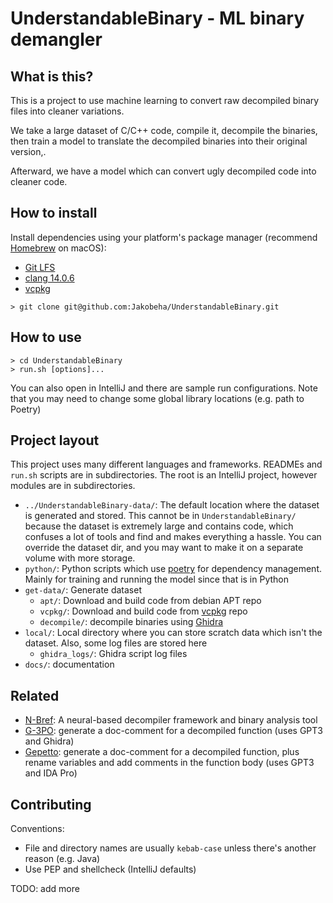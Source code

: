 # UnderstandableBinary - ML binary demangler

## What is this?

This is a project to use machine learning to convert raw decompiled binary files into cleaner variations.

We take a large dataset of C/C++ code, compile it, decompile the binaries, then train a model to translate the decompiled binaries into their original version,.

Afterward, we have a model which can convert ugly decompiled code into cleaner code.

## How to install

Install dependencies using your platform's package manager (recommend [Homebrew](https://brew.sh/) on macOS):

- [Git LFS](https://git-lfs.com/)
- [clang 14.0.6](https://releases.llvm.org/download.html)
- [vcpkg](https://vcpkg.io/en/index.html)

```shell
> git clone git@github.com:Jakobeha/UnderstandableBinary.git
```

## How to use

```shell
> cd UnderstandableBinary
> run.sh [options]...
```

You can also open in IntelliJ and there are sample run configurations.
Note that you may need to change some global library locations (e.g. path to Poetry)

## Project layout

This project uses many different languages and frameworks. READMEs and `run.sh` scripts are in subdirectories.
The root is an IntelliJ project, however modules are in subdirectories.

- `../UnderstandableBinary-data/`: The default location where the dataset is generated and stored.
  This cannot be in `UnderstandableBinary/` because the dataset is extremely large and contains code,
  which confuses a lot of tools and find and makes everything a hassle.
  You can override the dataset dir, and you may want to make it on a separate volume with more storage.
- `python/`: Python scripts which use [poetry](https://python-poetry.org/) for dependency management.
  Mainly for training and running the model since that is in Python
- `get-data/`: Generate dataset
  - `apt/`: Download and build code from debian APT repo
  - `vcpkg/`: Download and build code from [vcpkg](https://vcpkg.io/en/index.html) repo
  - `decompile/`: decompile binaries using [Ghidra](https://ghidra-sre.org/)
- `local/`: Local directory where you can store scratch data which isn't the dataset. Also, some log files are stored here
  - `ghidra_logs/`: Ghidra script log files 
- `docs/`: documentation

## Related

- [N-Bref](https://github.com/facebookresearch/nbref): A neural-based decompiler framework and binary analysis tool
- [G-3PO](https://medium.com/tenable-techblog/g-3po-a-protocol-droid-for-ghidra-4b46fa72f1ff): generate a doc-comment for a decompiled function (uses GPT3 and Ghidra)
- [Gepetto](https://github.com/JusticeRage/Gepetto): generate a doc-comment for a decompiled function, plus rename variables and add comments in the function body (uses GPT3 and IDA Pro)

## Contributing

Conventions:

- File and directory names are usually `kebab-case` unless there's another reason (e.g. Java)
- Use PEP and shellcheck (IntelliJ defaults)

TODO: add more